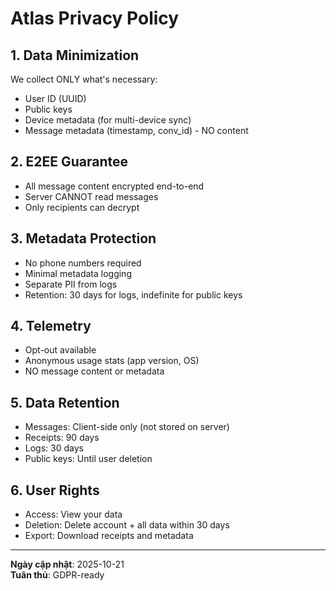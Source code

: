 # Atlas Privacy Policy

## 1. Data Minimization

We collect ONLY what's necessary:
- User ID (UUID)
- Public keys
- Device metadata (for multi-device sync)
- Message metadata (timestamp, conv_id) - NO content

## 2. E2EE Guarantee

- All message content encrypted end-to-end
- Server CANNOT read messages
- Only recipients can decrypt

## 3. Metadata Protection

- No phone numbers required
- Minimal metadata logging
- Separate PII from logs
- Retention: 30 days for logs, indefinite for public keys

## 4. Telemetry

- Opt-out available
- Anonymous usage stats (app version, OS)
- NO message content or metadata

## 5. Data Retention

- Messages: Client-side only (not stored on server)
- Receipts: 90 days
- Logs: 30 days
- Public keys: Until user deletion

## 6. User Rights

- Access: View your data
- Deletion: Delete account + all data within 30 days
- Export: Download receipts and metadata

---

**Ngày cập nhật**: 2025-10-21  
**Tuân thủ**: GDPR-ready
